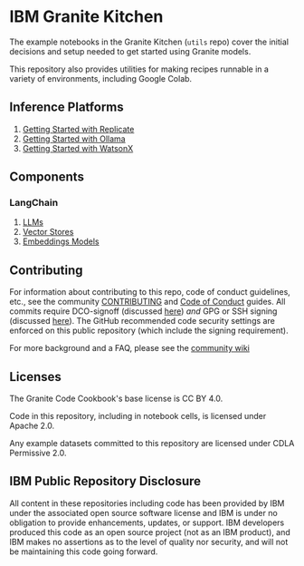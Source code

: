 # IBM Granite Kitchen

The example notebooks in the Granite Kitchen (`utils` repo) cover the initial decisions and setup needed to get started using Granite models. 

This repository also provides utilities for making recipes runnable in a variety of environments, including Google Colab.

## Inference Platforms

1. [Getting Started with Replicate](/recipes/Getting_Started/Getting_Started_with_Replicate.ipynb)
1. [Getting Started with Ollama](/recipes/Getting_Started/Getting_Started_with_Ollama.ipynb)
1. [Getting Started with WatsonX](/recipes/Getting_Started/Getting_Started_with_WatsonX.ipynb)

## Components

### LangChain

1. [LLMs](/recipes/Components/Langchain_LLMs.ipynb)
1. [Vector Stores](/recipes/Components/Langchain_Vector_Stores.ipynb)
1. [Embeddings Models](/recipes/Components/Langchain_Embeddings_Models.ipynb)

## Contributing

For information about contributing to this repo, code of conduct guidelines, etc., see the community [CONTRIBUTING][CG] and [Code of Conduct][CoC] guides.  All commits require DCO-signoff (discussed [here][CG-legal]) _and_ GPG or SSH signing (discussed [here][CG-signing]).  The GitHub recommended code security settings are enforced on this public repository (which include the signing requirement).

For more background and a FAQ, please see the [community wiki](https://github.com/ibm-granite-community/community/wiki)

## Licenses

The Granite Code Cookbook's base license is CC BY 4.0.

Code in this repository, including in notebook cells, is licensed under Apache 2.0.

Any example datasets committed to this repository are licensed under CDLA Permissive 2.0.

## IBM Public Repository Disclosure

All content in these repositories including code has been provided by IBM under the associated open source software license and IBM is under no obligation to provide enhancements, updates, or support. IBM developers produced this code as an open source project (not as an IBM product), and IBM makes no assertions as to the level of quality nor security, and will not be maintaining this code going forward.

[CoC]: https://github.com/ibm-granite-community/community/blob/main/CODE_OF_CONDUCT.md
[CG]: https://github.com/ibm-granite-community/community/blob/main/CONTRIBUTING.md
[CG-legal]: https://github.com/ibm-granite-community/community/blob/main/CONTRIBUTING.md#legal
[CG-signing]: https://github.com/ibm-granite-community/community/blob/main/CONTRIBUTING.md#signing-commits
